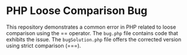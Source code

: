 # PHP Loose Comparison Bug
This repository demonstrates a common error in PHP related to loose comparison using the == operator.
The `bug.php` file contains code that exhibits the issue. The `bugSolution.php` file offers the corrected version using strict comparison (===).